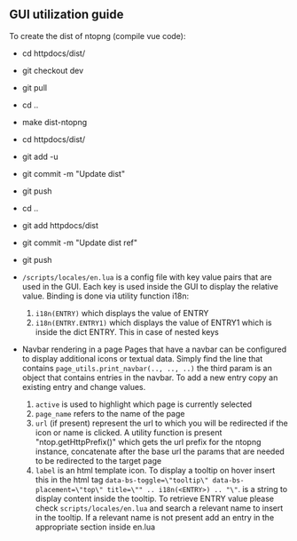 ## GUI utilization guide

To create the dist of ntopng (compile vue code):
- cd httpdocs/dist/
- git checkout dev
- git pull
- cd ..
- make dist-ntopng
- cd httpdocs/dist/
- git add -u
- git commit -m "Update dist"
- git push
- cd ..
- git add httpdocs/dist
- git commit -m "Update dist ref"
- git push

- `/scripts/locales/en.lua` is a config file with key value pairs that are used in the GUI. Each key is used inside the GUI to display the relative value. Binding is done via utility function i18n:
    1. `i18n(ENTRY)` which displays the value of ENTRY
    2. `i18n(ENTRY.ENTRY1)` which displays the value of ENTRY1 which is inside the dict ENTRY. This in case of nested keys

- Navbar rendering in a page
    Pages that have a navbar can be configured to display additional icons or textual data. Simply find the line that contains `page_utils.print_navbar(.., .., ..)` the third param is an object that contains entries in the navbar. To add a new entry copy an existing entry and change values. 
    1. `active` is used to highlight which page is currently selected
    2. `page_name` refers to the name of the page
    3. `url` (if present) represent the url to which you will be redirected if the icon or name is clicked. A utility function is present "ntop.getHttpPrefix()" which gets the url prefix for the ntopng instance, concatenate after the base url the params that are needed to be redirected to the target page
    4. `label` is an html template icon. To display a tooltip on hover insert this in the html tag `data-bs-toggle=\"tooltip\" data-bs-placement=\"top\" title=\"" .. i18n(<ENTRY>) .. "\"`. <ENTRY> is a string to display content inside the tooltip. To retrieve ENTRY value please check `scripts/locales/en.lua` and search a relevant name to insert in the tooltip. If a relevant name is not present add an entry in the appropriate section inside en.lua